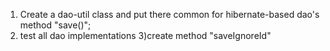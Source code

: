 1) Create a dao-util class and put there common for hibernate-based dao's method "save()";
2) test all dao implementations
3)create method "saveIgnoreId"